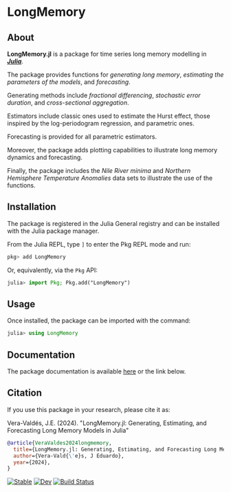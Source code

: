 # LongMemory

## About

**LongMemory.jl** is a package for time series long memory modelling in ***[Julia](https://julialang.org/)***.

The package provides functions for *generating long memory*, *estimating the parameters of the models*, and *forecasting*.

Generating methods include *fractional differencing*, *stochastic error duration*, and *cross-sectional aggregation*.

Estimators include classic ones used to estimate the Hurst effect, those inspired by the log-periodogram regression, and parametric ones.

Forecasting is provided for all parametric estimators.

Moreover, the package adds plotting capabilities to illustrate long memory dynamics and forecasting.

Finally, the package includes the *Nile River minima* and *Northern Hemisphere Temperature Anomalies* data sets to illustrate the use of the functions.

## Installation

The package is registered in the Julia General registry and can be installed with the Julia package manager.

From the Julia REPL, type `]` to enter the Pkg REPL mode and run:

```julia
pkg> add LongMemory
```

Or, equivalently, via the `Pkg` API:

```julia
julia> import Pkg; Pkg.add("LongMemory")
```

## Usage

Once installed, the package can be imported with the command:

```julia
julia> using LongMemory
```

## Documentation

The package documentation is available [here](https://everval.github.io/LongMemory.jl/) or the link below.

## Citation

If you use this package in your research, please cite it as:

Vera-Valdés, J.E. (2024). "LongMemory.jl: Generating, Estimating, and Forecasting Long Memory Models in Julia"

```bibtex
@article{VeraValdes2024longmemory,
  title={LongMemory.jl: Generating, Estimating, and Forecasting Long Memory Models in Julia},
  author={Vera-Vald{\'e}s, J Eduardo},
  year={2024},
}
```

[![Stable](https://img.shields.io/badge/docs-stable-blue.svg)](https://everval.github.io/LongMemory.jl/)
[![Dev](https://img.shields.io/badge/docs-dev-blue.svg)](https://everval.github.io/LongMemory.jl/dev/)
[![Build Status](https://github.com/everval/LongMemory.jl/actions/workflows/CI.yml/badge.svg?branch=master)](https://github.com/everval/LongMemory.jl/actions/workflows/CI.yml?query=branch%3Amaster)
